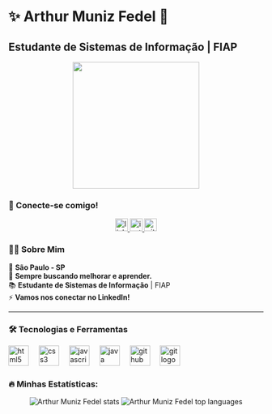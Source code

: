 # ✨ Arthur Muniz Fedel 🚀  
## Estudante de **Sistemas de Informação** | FIAP  

<div align="center">
  <img height="250" src="https://cdn.discordapp.com/attachments/810907933650845696/1356737846341406740/Git_gif.jpg?ex=67eda815&is=67ec5695&hm=6ab1bafb46f378fec023b9e536d8932041f38aea5ecdcef83495d5b0802791f1&"  />
</div>

### 📱 Conecte-se comigo!
<div align="center">
  <a href="https://www.linkedin.com/in/arthurfedel/" target="_blank">
    <img src="https://img.shields.io/static/v1?message=LinkedIn&logo=linkedin&label=&color=0077B5&logoColor=white&style=for-the-badge" height="25" alt="linkedin logo"  />
  </a>
  <a href="https://www.instagram.com/arthurfedel/" target="_blank">
    <img src="https://img.shields.io/static/v1?message=Instagram&logo=instagram&label=&color=E4405F&logoColor=white&style=for-the-badge" height="25" alt="instagram logo"  />
  </a>
  <a href="https://github.com/ArthurFedel" target="_blank">
    <img src="https://img.shields.io/static/v1?message=GitHub&logo=github&label=&color=181717&logoColor=white&style=for-the-badge" height="25" alt="github logo"  />
  </a>
</div>

### 👩‍💻 Sobre Mim

📍 **São Paulo - SP**  
🔭 **Sempre buscando melhorar e aprender.**  
📚 **Estudante de Sistemas de Informação** | FIAP  
⚡ **Vamos nos conectar no LinkedIn!**

---

### 🛠 Tecnologias e Ferramentas

<div align="left">
  <img src="https://cdn.jsdelivr.net/gh/devicons/devicon/icons/html5/html5-original.svg" height="40" alt="html5 logo"  />
  <img width="12" />
  <img src="https://cdn.jsdelivr.net/gh/devicons/devicon/icons/css3/css3-original.svg" height="40" alt="css3 logo"  />
  <img width="12" />
  <img src="https://cdn.jsdelivr.net/gh/devicons/devicon/icons/javascript/javascript-original.svg" height="40" alt="javascript logo"  />
  <img width="12" />
  <img src="https://cdn.jsdelivr.net/gh/devicons/devicon/icons/java/java-original.svg" height="40" alt="java logo"  />
  <img width="12" />
  <img src="https://cdn.jsdelivr.net/gh/devicons/devicon/icons/github/github-original.svg" height="40" alt="github logo"  />
  <img width="12" />
  <img src="https://cdn.jsdelivr.net/gh/devicons/devicon/icons/git/git-original.svg" height="40" alt="git logo"  />
</div>

### 🔥 Minhas Estatísticas:

<div align="center">
  <img src="https://github-readme-stats.vercel.app/api?username=ArthurFedel&show_icons=true&hide_title=true&count_private=true&theme=radical" alt="Arthur Muniz Fedel stats" />
  <img src="https://github-readme-stats.vercel.app/api/top-langs/?username=ArthurFedel&layout=compact&theme=radical" alt="Arthur Muniz Fedel top languages" />
</div>

